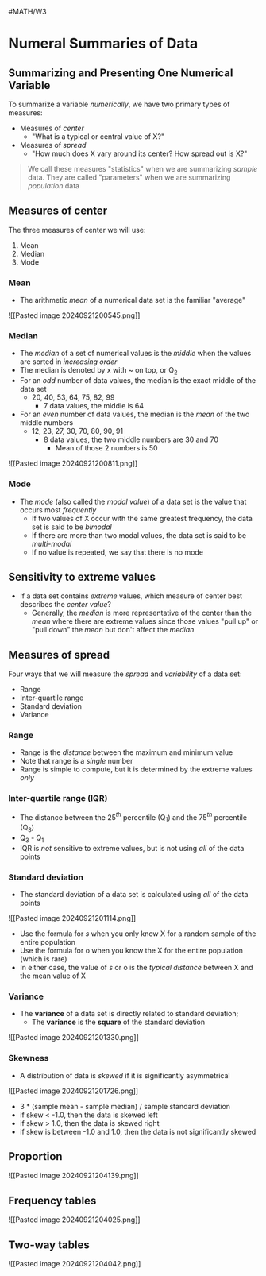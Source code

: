 #MATH/W3
# Numeral Summaries of Data

## Summarizing and Presenting One Numerical Variable

To summarize a variable *numerically*, we have two primary types of measures:
- Measures of *center* 
	- "What is a typical or central value of X?"
- Measures of *spread* 
	- "How much does X vary around its center? How spread out is X?"

> We call these measures "statistics" when we are summarizing *sample* data. They are called "parameters" when we are summarizing *population* data


## Measures of center

The three measures of center we will use:
1. Mean
2. Median
3. Mode

### Mean

- The arithmetic *mean* of a numerical data set is the familiar "average" 

![[Pasted image 20240921200545.png]]

### Median

- The *median* of a set of numerical values is the *middle* when the values are sorted in *increasing order* 
- The median is denoted by x with ~ on top, or Q$_2$
- For an *odd* number of data values, the median is the exact middle of the data set
	- 20, 40, 53, 64, 75, 82, 99
		- 7 data values, the middle is 64
- For an *even* number of data values, the median is the *mean* of the two middle numbers
	- 12, 23, 27, 30, 70, 80, 90, 91
		- 8 data values, the two middle numbers are 30 and 70
			- Mean of those 2 numbers is 50

![[Pasted image 20240921200811.png]]

### Mode

- The *mode* (also called the *modal value*) of a data set is the value that occurs most *frequently* 
	- If two values of X occur with the same greatest frequency, the data set is said to be *bimodal* 
	- If there are more than two modal values, the data set is said to be *multi-modal*
	- If no value is repeated, we say that there is no mode

## Sensitivity to extreme values

- If a data set contains *extreme* values, which measure of center best describes the *center value*?
	- Generally, the *median* is more representative of the center than the *mean* where there are extreme values since those values "pull up" or "pull down" the *mean* but don't affect the *median*

## Measures of spread

Four ways that we will measure the *spread* and *variability* of a data set:
- Range
- Inter-quartile range
- Standard deviation
- Variance

### Range

- Range is the *distance* between the maximum and minimum value 
- Note that range is a *single* number
- Range is simple to compute, but it is determined by the extreme values *only*

### Inter-quartile range (IQR)

- The distance between the 25$^t$$^h$ percentile (Q$_1$) and the 75$^t$$^h$ percentile (Q$_3$)
- Q$_3$ - Q$_1$
- IQR is *not* sensitive to extreme values, but is not using *all* of the data points

### Standard deviation

- The standard deviation of a data set is calculated using *all* of the data points

![[Pasted image 20240921201114.png]]

- Use the formula for *s* when you only know X for a random sample of the entire population
- Use the formula for o when you know the X for the entire population (which is rare)
- In either case, the value of *s* or o is the *typical distance* between X and the mean value of X

### Variance 

- The **variance** of a data set is directly related to standard deviation;
	- The **variance** is the **square** of the standard deviation

![[Pasted image 20240921201330.png]]
### Skewness

- A distribution of data is *skewed* if it is significantly asymmetrical

![[Pasted image 20240921201726.png]]

- 3 * (sample mean - sample median) / sample standard deviation
- if skew < -1.0, then the data is skewed left
- if skew > 1.0, then the data is skewed right
- if skew is between -1.0 and 1.0, then the data is not significantly skewed

## Proportion

![[Pasted image 20240921204139.png]]
## Frequency tables

![[Pasted image 20240921204025.png]]

## Two-way tables

![[Pasted image 20240921204042.png]]
